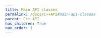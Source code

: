 ```yaml
---
title: Main API classes
permalink: /docs/C++API#main-api-classes
parent: C++ API
has_children: True
nav_order: 1
---
```

